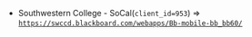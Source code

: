  - Southwestern College - SoCal(`client_id=953`) => [`https://swccd.blackboard.com/webapps/Bb-mobile-bb_bb60/`](https://swccd.blackboard.com/webapps/Bb-mobile-bb_bb60/)
